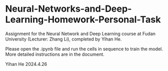 # Neural-Networks-and-Deep-Learning-Homework-Personal-Task
Assignment for the Neural Network and Deep Learning course at Fudan University (Lecturer: Zhang Li), completed by Yihan He.

Please open the .ipynb file and run the cells in sequence to train the model. More detailed instructions are in the document.

Yihan He 2024.4.26